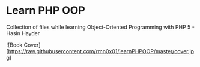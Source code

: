 # Learn PHP OOP

Collection of files while learning Object-Oriented Programming with PHP 5 - Hasin Hayder

![Book Cover][https://raw.githubusercontent.com/rmn0x01/learnPHPOOP/master/cover.jpg]
